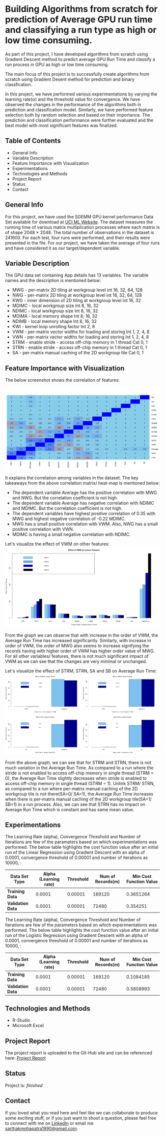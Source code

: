 # Building Algorithms from scratch for prediction of Average GPU run time and classifying a run type as high or low time consuming.
As part of this project, I have developed algorithms from scratch using Gradient Descent method to predict average GPU Run Time and 
classify a run process in GPU as high or low time consuming.

The main focus of this project is to successfully create algorithms from scratch using Gradient Desent method for prediction and binary classfication. 

In this project, we have performed various experimentations by varying the learning rate(α) and the threshold value for convergence. We 
have observed the changes in the performance of the algorithms both in prediction and classification model.
Similarly, we have performed feature selection both by random selection and based on their importance. The prediction and classification performance were further evaluated and the best model with most significant features was finalized. 

## Table of Contents

* General Info
* Variable Description
* Feature Importance with Visualization
* Experimentations
* Technologies and Methods
* Project Report
* Status
* Contact

## General Info

For this project, we have used the SGEMM GPU kernel performance Data Set available for download at [UCI ML Website](https://archive.ics.uci.edu/ml/datasets/SGEMM+GPU+kernel+performance). The dataset measures 
the running time of various matrix multiplication processes where each matrix is of shape 2048 × 2048. The total number of observations 
in the dataset is 241600. For each test, four runs were performed, and their results were presented in the file. For our project, we 
have taken the average of four runs and have considered it as our target/dependent variable. 


## Variable Description

The GPU data set containing App details has 13 variables. The variable names and the description is mentioned below:

  - MWG - per-matrix 2D tiling at workgroup level	int	16, 32, 64, 128
  - NWG - per-matrix 2D tiling at workgroup level	int	16, 32, 64, 128
  - KWG - inner dimension of 2D tiling at workgroup level	int	16, 32
  - MDIMC - local workgroup size	Int	8, 16, 32
  - NDIMC - local workgroup size	Int	8, 16, 32
  - MDIMA - local memory shape	Int	8, 16, 32
  - NDIMB - local memory shape	Int	8, 16, 32
  - KWI - kernel loop unrolling factor	Int	2, 8
  - VWM - per-matrix vector widths for loading and storing	Int	1, 2, 4, 8
  - VWN - per-matrix vector widths for loading and storing	Int	1, 2, 4, 8
  - STRM - enable stride - access off-chip memory in 1 thread	Cat	0, 1
  - STRN - enable stride - access off-chip memory in 1 thread	Cat	0, 1
  - SA - per-matrix manual caching of the 2D workgroup tile	Cat	0, 1

  
 ## Feature Importance with Visualization
 
 The below screenshot shows the correlation of features:
 
 ![Heat-Map showing correlation](https://github.com/Sarthak-Mohapatra/Building-Algorithm-from-scratch-for-prediction-of-Average-GPU-run-time-and-classifying-the-run-type./blob/master/Heat-Map)
 
 It explains the correlation among variables in the dataset. The key takeaways from the above correlation matrix/ heat-map is mentioned below:
  - The dependent variable Average has the positive correlation with MWG and NWG. But the correlation coefficient is not high.
  - The dependent variable Average has negative correlation with NDIMC and MDIMC. But the correlation coefficient is not high.
  - The dependent variables have highest positive correlation of 0.35 with MWG and highest negative correlation of -0.22 MDIMC.
  - MWG has a small positive correlation with VWM. Also, NWG has a small positive correlation with VWN.
  - MDIMC is having a small negative correlation with NDIMC. 

Let's visualize the effect of VWM on other features:
![Effect of VWM](https://github.com/Sarthak-Mohapatra/Building-Algorithm-from-scratch-for-prediction-of-Average-GPU-run-time-and-classifying-the-run-type./blob/master/VWM%20effect)

From the graph we can observe that with increase in the order of VWM, the Average Run Time has increased significantly. Similarly, with increase in order of VWM, the order of MWG also seems to increase signifying the records having with higher order of VWM has higher order value of MWG. For all other variables/ features, there is not much significant impact of VWM as we can see that the changes are very minimal or unchanged.

Let's visualize the effect of STRM, STRN, SA and SB on Average Run Time:
![Effect of Categorical Variables](https://github.com/Sarthak-Mohapatra/Building-Algorithm-from-scratch-for-prediction-of-Average-GPU-run-time-and-classifying-the-run-type./blob/master/Categorical%20plots)

From the above graph, we can see that for STRM and STRN, there is not much variation in the Average Run Time. As compared to a run where the stride is not enabled to access off-chip memory in single thread (STRM = 0), the Average Run Time slightly decreases when stride is enabled to access off-chip memory in single thread (STRM = 1). Unlink STRM/ STRN, as compared to a run where per-matrix manual caching of the 2D workgroup tile is not there(SA=0/ SA=1), the Average Run Time increases when there is per-matrix manual caching of the 2D workgroup tile(SA=1/ SB=1) in a run process. 
Also, we can see that STRN has no impact on Average Run Time which is constant and has same mean value.

 ## Experimentations
 
 The Learning Rate (alpha), Convergence Threshold and Number of Iterations are few of the parameters based on which experimentations was 
 performed. The below table highlights the cost function value after an initial run of the Linear Regression using Gradient Descent with an alpha of 0.0001, convergence threshold of 0.00001 and number of iterations as 10000, 
 :
 

| __Data Set Type__ | __Alpha (Learning rate)__ | __Threshold__ |	__Num of Records(m)__ | __Min Cost Function Value__ |
| ----------------- | ------------------------- | ------------- | --------------------- | --------------------------- |
| __Training Data__ |	0.0001|	0.00001 |	169120 |	0.3651264 |
| __Validation Data__ |	0.0001 |	0.00001 |	72480 |	0.354251 |


The Learning Rate (alpha), Convergence Threshold and Number of Iterations are few of the parameters based on which experimentations was 
performed. The below table highlights the cost function value after an initial run of the Logistic Regression using Gradient Descent with an alpha of 0.0001, convergence threshold of 0.00001 and number of iterations as 10000, 
 :

| __Data Set Type__ | __Alpha (Learning rate)__ | __Threshold__ |	__Num of Records(m)__ | __Min Cost Function Value__ |
| ----------------- | ------------------------- | ------------- | --------------------- | --------------------------- |
| __Training Data__ |	0.0001|	0.00001 |	169120 |	0.1084185 |
| __Validation Data__ |	0.0001 |	0.00001 |	72480 |	0.5808993 |


## Technologies and Methods

* R-Studio
* Microsoft Excel

## Project Report

The project report is uploaded to the Git-Hub site and can be referenced here: [Project Report](https://github.com/Sarthak-Mohapatra/Building-Algorithm-from-scratch-for-prediction-of-Average-GPU-run-time-and-classifying-the-run-type./blob/master/Project%20Report.docx)

## Status

Project is: *finished*

## Contact

If you loved what you read here and feel like we can collaborate to produce some exciting stuff, or if you just want to shoot a question,
please feel free to connect with me on [LinkedIn](https://www.linkedin.com/in/sarthakmohapatra1990/) or email me sarthakmohapatra1990@gmail.com.
